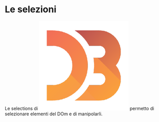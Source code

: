 # Le selezioni

Le selections di <img src="../../.gitbook/assets/1562726.png" alt="" data-size="line"> permetto di selezionare elementi del DOm e di manipolarli.
